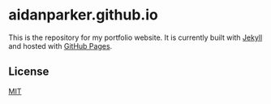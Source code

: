 # aidanparker.github.io

This is the repository for my portfolio website. It is currently built with [Jekyll](http://jekyllrb.com) and hosted with [GitHub Pages](https://pages.github.com).

## License
[MIT](https://opensource.org/licenses/MIT)